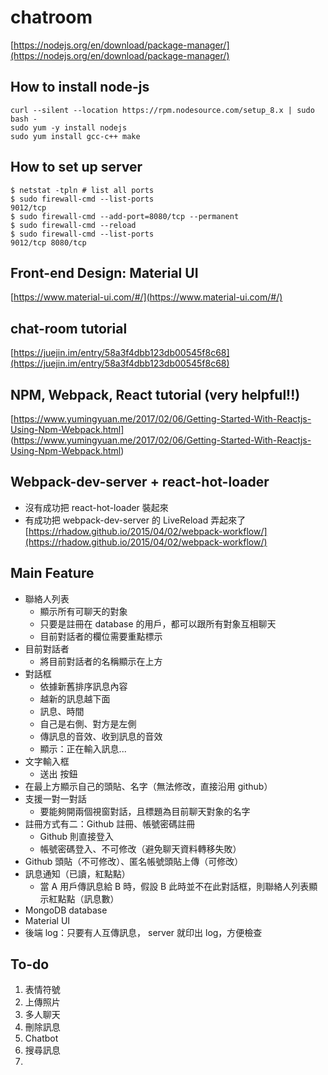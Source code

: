 # chatroom
[https://nodejs.org/en/download/package-manager/](https://nodejs.org/en/download/package-manager/)


## How to install node-js

```shell
curl --silent --location https://rpm.nodesource.com/setup_8.x | sudo bash -
sudo yum -y install nodejs
sudo yum install gcc-c++ make
```

## How to set up server

```shell
$ netstat -tpln # list all ports
$ sudo firewall-cmd --list-ports
9012/tcp
$ sudo firewall-cmd --add-port=8080/tcp --permanent
$ sudo firewall-cmd --reload
$ sudo firewall-cmd --list-ports
9012/tcp 8080/tcp
```

## Front-end Design: Material UI
[https://www.material-ui.com/#/](https://www.material-ui.com/#/)

## chat-room tutorial
[https://juejin.im/entry/58a3f4dbb123db00545f8c68](https://juejin.im/entry/58a3f4dbb123db00545f8c68)

## NPM, Webpack, React tutorial (very helpful!!)
[https://www.yumingyuan.me/2017/02/06/Getting-Started-With-Reactjs-Using-Npm-Webpack.html]
(https://www.yumingyuan.me/2017/02/06/Getting-Started-With-Reactjs-Using-Npm-Webpack.html)

## Webpack-dev-server + react-hot-loader

* 沒有成功把 react-hot-loader 裝起來
* 有成功把 webpack-dev-server 的 LiveReload 弄起來了
[https://rhadow.github.io/2015/04/02/webpack-workflow/](https://rhadow.github.io/2015/04/02/webpack-workflow/)

## Main Feature

- 聯絡人列表
  - 顯示所有可聊天的對象
  - 只要是註冊在 database 的用戶，都可以跟所有對象互相聊天
  - 目前對話者的欄位需要重點標示
- 目前對話者
  - 將目前對話者的名稱顯示在上方
- 對話框
  - 依據新舊排序訊息內容
  - 越新的訊息越下面
  - 訊息、時間
  - 自己是右側、對方是左側
  - 傳訊息的音效、收到訊息的音效
  - 顯示：正在輸入訊息...
- 文字輸入框
  - 送出 按鈕
- 在最上方顯示自己的頭貼、名字（無法修改，直接沿用 github）
- 支援一對一對話
  - 要能夠開兩個視窗對話，且標題為目前聊天對象的名字
- 註冊方式有二：Github 註冊、帳號密碼註冊
  - Github 則直接登入
  - 帳號密碼登入、不可修改（避免聊天資料轉移失敗）
- Github 頭貼（不可修改）、匿名帳號頭貼上傳（可修改）
- 訊息通知（已讀，紅點點）
  - 當 A 用戶傳訊息給 B 時，假設 B 此時並不在此對話框，則聯絡人列表顯示紅點點（訊息數）
- MongoDB database
- Material UI
- 後端 log：只要有人互傳訊息， server 就印出 log，方便檢查

## To-do

1. 表情符號
2. 上傳照片
3. 多人聊天
4. 刪除訊息
5. Chatbot
6. 搜尋訊息
7. 